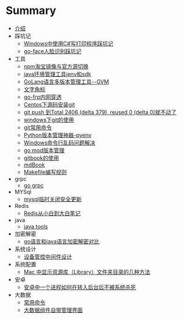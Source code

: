 # Summary

* [介绍](README.md)
* 踩坑记
    * [Windows中使用C#写打印程序踩坑记](./docs/windows/print.md)
    * [go-face人脸识别踩坑记](./docs/face/go-face-tour.md)  
* 工具 
    * [npm淘宝镜像与官方源切换](./docs/npm/npm-registry.md)
    * [java环境管理工具jenv和sdk](./docs/java/java-env.md)
    * [GoLang语言多版本管理工具--GVM](./docs/go/gvm.md)
    * [文字角标](./docs/text/text-corner-mark.md)
    * [go-frp内网穿透](./docs/frp/frp-common-use.md)
    * [Centos下源码安装git](./docs/git/centos源码安装git.md)
    * [git push 到Total 2406 (delta 379), reused 0 (delta 0)就不动了](./docs/git/git_use_issue.md)
    * [windows下git的使用](./docs/git/win-git-use.md)
    * [git常用命令](./docs/git/dailygit.md)
    * [Python版本管理神器-pyenv](./docs/python/pyenv.md)
    * [Windows命令行乱码问题解决](./docs/windows/cmd.md)
    * [go mod版本管理](./docs/go/gomod.md)
    * [gitbook的使用](./docs/gitbook/gitbook-use.md)
    * [mdBook](./docs/mdbook/mdbook-use.md)
    * [Makefile编写规则](./docs/makefile/makefile.md)
* grpc
    * [go grpc](./docs/grpc/grpc-go.md)
* MYSql
    * [mysql临时关闭安全更新](./docs/mysql/mysql_common_use.md)
* Redis
    * [Redis从小白到大白笔记](./docs/redis/Redis.md)
* java
    * [java tools](./docs/java/tools.md)
* 加密解密
    * [go语言和java语言加密解密对比](./docs/encrypt/go-java-encrypt.md)  
* 系统设计  
    * [设备管控中间件设计](./docs//device-check/device-check.md)  
* 系统配置
    * [Mac 中显示资源库（Library）文件夹目录的几种方法](./docs/sys-settings/mac-library.md)
* 安卓
    * [安卓中一个进程如何在转入后台后不被系统杀死](./docs/android/android-service-forever.md)  
* 大数据
    * [常用命令](./docs/bigdata/common-use-command.md)
    * [大数据组件自带管理界面](./docs/bigdata/mgmt-pages.md)
